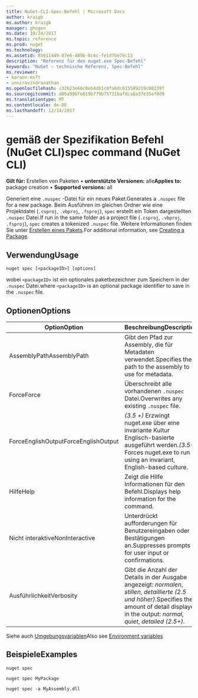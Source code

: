 ```yaml
---
title: NuGet-CLI-Spec-Befehl | Microsoft Docs
author: kraigb
ms.author: kraigb
manager: ghogen
ms.date: 10/24/2017
ms.topic: reference
ms.prod: nuget
ms.technology: 
ms.assetid: 85611449-87e6-489b-8c6c-fe1d7be76c13
description: "Referenz für den nuget.exe Spec-Befehl"
keywords: "NuGet – technische Referenz, Spec-Befehl"
ms.reviewer:
- karann-msft
- unniravindranathan
ms.openlocfilehash: c32b23e66c8eb4db1c8fa6dc615589219c00239f
ms.sourcegitcommit: d0ba99bfe019b779b75731bafdca8a37e35ef0d9
ms.translationtype: MT
ms.contentlocale: de-DE
ms.lasthandoff: 12/14/2017
---
```

# <a name="spec-command-nuget-cli"></a><span data-ttu-id="33323-104">gemäß der Spezifikation Befehl (NuGet CLI)</span><span class="sxs-lookup"><span data-stu-id="33323-104">spec command (NuGet CLI)</span></span>

<span data-ttu-id="33323-105">**Gilt für:** Erstellen von Paketen &bullet; **unterstützte Versionen:** alle</span><span class="sxs-lookup"><span data-stu-id="33323-105">**Applies to:** package creation &bullet; **Supported versions:** all</span></span>

<span data-ttu-id="33323-106">Generiert eine `.nuspec` -Datei für ein neues Paket.</span><span class="sxs-lookup"><span data-stu-id="33323-106">Generates a `.nuspec` file for a new package.</span></span> <span data-ttu-id="33323-107">Beim Ausführen im gleichen Ordner wie eine Projektdatei (`.csproj`, `.vbproj`, `.fsproj`), `spec` erstellt ein Token dargestellten `.nuspec` Datei.</span><span class="sxs-lookup"><span data-stu-id="33323-107">If run in the same folder as a project file (`.csproj`, `.vbproj`, `.fsproj`), `spec` creates a tokenized `.nuspec` file.</span></span> <span data-ttu-id="33323-108">Weitere Informationen finden Sie unter [Erstellen eines Pakets](../create-packages/creating-a-package.md).</span><span class="sxs-lookup"><span data-stu-id="33323-108">For additional information, see [Creating a Package](../create-packages/creating-a-package.md).</span></span>

## <a name="usage"></a><span data-ttu-id="33323-109">Verwendung</span><span class="sxs-lookup"><span data-stu-id="33323-109">Usage</span></span>

```
nuget spec [<packageID>] [options]
```

<span data-ttu-id="33323-110">wobei `<packageID>` ist ein optionales paketbezeichner zum Speichern in der `.nuspec` Datei.</span><span class="sxs-lookup"><span data-stu-id="33323-110">where `<packageID>` is an optional package identifier to save in the `.nuspec` file.</span></span>

## <a name="options"></a><span data-ttu-id="33323-111">Optionen</span><span class="sxs-lookup"><span data-stu-id="33323-111">Options</span></span>

| <span data-ttu-id="33323-112">Option</span><span class="sxs-lookup"><span data-stu-id="33323-112">Option</span></span> | <span data-ttu-id="33323-113">Beschreibung</span><span class="sxs-lookup"><span data-stu-id="33323-113">Description</span></span> |
| --- | --- |
| <span data-ttu-id="33323-114">AssemblyPath</span><span class="sxs-lookup"><span data-stu-id="33323-114">AssemblyPath</span></span> | <span data-ttu-id="33323-115">Gibt den Pfad zur Assembly, die für Metadaten verwendet.</span><span class="sxs-lookup"><span data-stu-id="33323-115">Specifies the path to the assembly to use for metadata.</span></span> |
| <span data-ttu-id="33323-116">Force</span><span class="sxs-lookup"><span data-stu-id="33323-116">Force</span></span> | <span data-ttu-id="33323-117">Überschreibt alle vorhandenen `.nuspec` Datei.</span><span class="sxs-lookup"><span data-stu-id="33323-117">Overwrites any existing `.nuspec` file.</span></span> |
| <span data-ttu-id="33323-118">ForceEnglishOutput</span><span class="sxs-lookup"><span data-stu-id="33323-118">ForceEnglishOutput</span></span> | <span data-ttu-id="33323-119">*(3.5 +)*  Erzwingt nuget.exe über eine invariante Kultur Englisch-basierte ausgeführt werden.</span><span class="sxs-lookup"><span data-stu-id="33323-119">*(3.5+)* Forces nuget.exe to run using an invariant, English-based culture.</span></span> |
| <span data-ttu-id="33323-120">Hilfe</span><span class="sxs-lookup"><span data-stu-id="33323-120">Help</span></span> | <span data-ttu-id="33323-121">Zeigt die Hilfe Informationen für den Befehl.</span><span class="sxs-lookup"><span data-stu-id="33323-121">Displays help information for the command.</span></span> |
| <span data-ttu-id="33323-122">Nicht interaktive</span><span class="sxs-lookup"><span data-stu-id="33323-122">NonInteractive</span></span> | <span data-ttu-id="33323-123">Unterdrückt aufforderungen für Benutzereingaben oder Bestätigungen an.</span><span class="sxs-lookup"><span data-stu-id="33323-123">Suppresses prompts for user input or confirmations.</span></span> |
| <span data-ttu-id="33323-124">Ausführlichkeit</span><span class="sxs-lookup"><span data-stu-id="33323-124">Verbosity</span></span> | <span data-ttu-id="33323-125">Gibt die Anzahl der Details in der Ausgabe angezeigt: *normalen*, *stillen*, *detaillierte (2.5 und höher)*.</span><span class="sxs-lookup"><span data-stu-id="33323-125">Specifies the amount of detail displayed in the output: *normal*, *quiet*, *detailed (2.5+)*.</span></span> |

<span data-ttu-id="33323-126">Siehe auch [Umgebungsvariablen](cli-ref-environment-variables.md)</span><span class="sxs-lookup"><span data-stu-id="33323-126">Also see [Environment variables](cli-ref-environment-variables.md)</span></span>

## <a name="examples"></a><span data-ttu-id="33323-127">Beispiele</span><span class="sxs-lookup"><span data-stu-id="33323-127">Examples</span></span>

```
nuget spec

nuget spec MyPackage

nuget spec -a MyAssembly.dll
```
